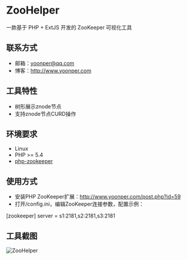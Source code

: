 # ZooHelper
一款基于 PHP + ExtJS 开发的 ZooKeeper 可视化工具

## 联系方式
- 邮箱：yoonper@qq.com
- 博客：http://www.yoonper.com

## 工具特性
- 树形展示znode节点
- 支持znode节点CURD操作

## 环境要求
- Linux
- PHP >= 5.4
- [php-zookeeper](https://github.com/php-zookeeper/php-zookeeper)

## 使用方式
- 安装PHP ZooKeeper扩展：http://www.yoonper.com/post.php?id=59
- 打开/config.ini，编辑ZooKeeper连接参数，配置示例：

[zookeeper]
server = s1:2181,s2:2181,s3:2181

## 工具截图
![ZooHelper](https://github.com/yoonper/ZooHelper/raw/master/ZooHelper.png)
